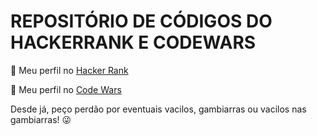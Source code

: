 # REPOSITÓRIO DE CÓDIGOS DO HACKERRANK E CODEWARS

:bust_in_silhouette: Meu perfil no [Hacker Rank](https://www.hackerrank.com/marcoa_oliveira)

:bust_in_silhouette: Meu perfil no [Code Wars](https://www.codewars.com/users/marcoa-oliveira)

Desde já, peço perdão por eventuais vacilos, gambiarras ou vacilos nas gambiarras! :stuck_out_tongue_winking_eye: